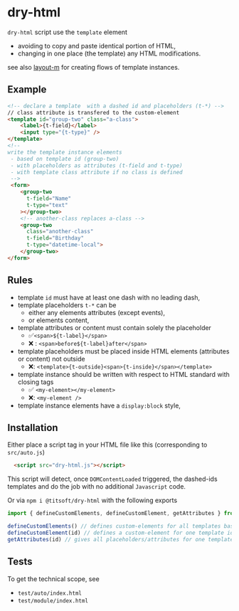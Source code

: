 # dry-html

`dry-html` script use the `template` element
- avoiding to copy and paste identical portion of HTML,
- changing in one place (the template) any HTML modifications.

see also [layout-m](https://github.com/thipages/layout-m) for creating flows of template instances.
## Example

```html
<!-- declare a template  with a dashed id and placeholders (t-*) -->
// class attribute is transfered to the custom-element
<template id="group-two" class="a-class">
    <label>{t-field}</label>
    <input type="{t-type}" />
</template>
<!--
write the template instance elements
 - based on template id (group-two)
 - with placeholders as attributes (t-field and t-type)
 - with template class attribute if no class is defined
 -->
 <form>
    <group-two
      t-field="Name"
      t-type="text"
    ></group-two>
    <!-- another-class replaces a-class -->
    <group-two
      class="another-class" 
      t-field="Birthday"
      t-type="datetime-local">
    </group-two>
</form>
```

## Rules
- template `id` must have at least one dash with no leading dash,
- template placeholders `t-*` can be
  - either any elements attributes (except events),
  - or elements content,
- template attributes or content must contain solely the placeholder
  - ✅`<span>${t-label}</span>`
  - ❌ : `<span>before${t-label}after</span>`
- template placeholders must be placed inside HTML elements (attributes or content) not outside
  - ❌: `<template>{t-outside}<span>{t-inside}</span></template>`
- template instance should be written with respect to HTML standard with closing tags
  - ✅ `<my-element></my-element>`
  - ❌: `<my-element />`
- template instance elements have a `display:block` style,

## Installation

Either place a script tag in your HTML file like this (corresponding to `src/auto.js`)
```html
  <script src="dry-html.js"></script>
```
This script will detect, once `DOMContentLoaded` triggered, the dashed-ids templates and do the job with no additional `Javascript` code.

Or via `npm i @titsoft/dry-html` with the following exports

```javascript
import { defineCustomElements, defineCustomElement, getAttributes } from '@titsoft/dry-html'

defineCustomElements() // defines custom-elements for all templates based on their id
defineCustomElement(id) // defines a custom-element for one template id
getAttributes(id) // gives all placeholders/attributes for one template id

```

## Tests
To get the technical scope, see
- `test/auto/index.html`
- `test/module/index.html`



